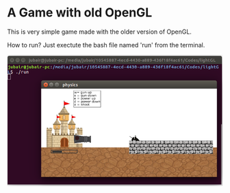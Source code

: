# A Game with old OpenGL

This is very simple game made with the older version of OpenGL.

How to run?
Just exectute the bash file named 'run' from the terminal.

![Alt text](https://github.com/imruljubair/A-Game-with-old-OpenGL/blob/master/images/Selection_004.png)

